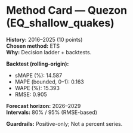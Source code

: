 # Method Card — Quezon (EQ_shallow_quakes)

**History:** 2016–2025 (10 points)  
**Chosen method:** ETS  
**Why:** Decision ladder + backtests.

**Backtest (rolling-origin):**
- sMAPE (%): 14.587
- MAPE (bounded, 0–1): 0.163
- WAPE (%): 15.393
- RMSE: 0.905

**Forecast horizon:** 2026–2029  
**Intervals:** 80% / 95% (RMSE-based)

**Guardrails:** Positive-only; Not a percent series.
